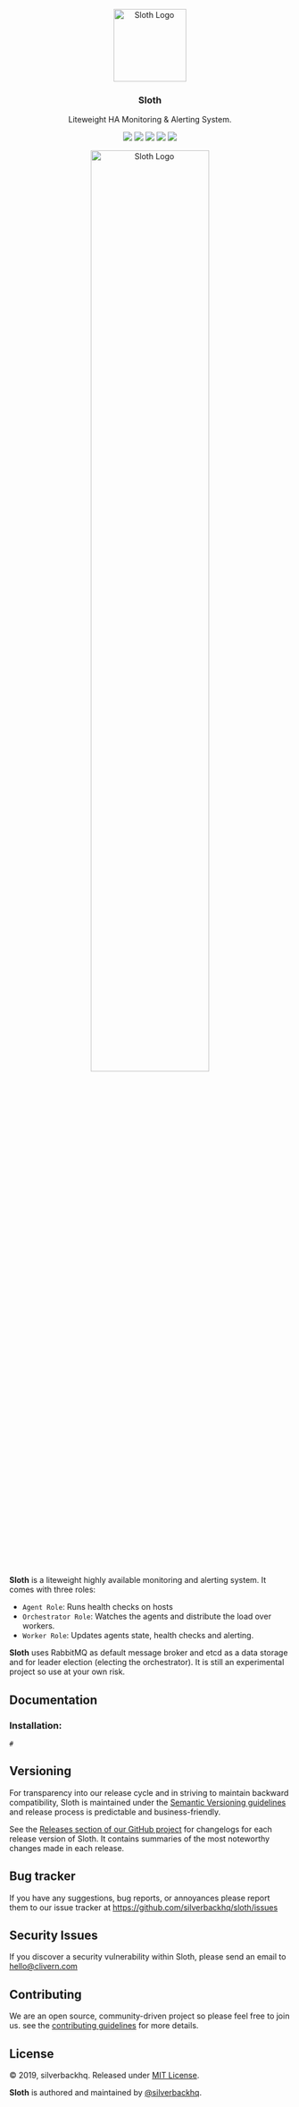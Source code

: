 <p align="center">
    <img alt="Sloth Logo" src="https://raw.githubusercontent.com/silverbackhq/Sloth/master/assets/img/logo.png" width="130" />
    <h3 align="center">Sloth</h3>
    <p align="center">Liteweight HA Monitoring & Alerting System.</p>
    <p align="center">
        <a href="https://godoc.org/github.com/silverbackhq/sloth"><img src="https://godoc.org/github.com/silverbackhq/sloth?status.svg"></a>
        <a href="https://travis-ci.org/silverbackhq/Sloth"><img src="https://travis-ci.org/silverbackhq/Sloth.svg?branch=master"></a>
        <a href="https://github.com/silverbackhq/Sloth/releases"><img src="https://img.shields.io/badge/Version-0.0.1-red.svg"></a>
        <a href="https://goreportcard.com/report/github.com/silverbackhq/Sloth"><img src="https://goreportcard.com/badge/github.com/silverbackhq/Sloth?v=0.0.1"></a>
        <a href="https://github.com/silverbackhq/Sloth/blob/master/LICENSE"><img src="https://img.shields.io/badge/LICENSE-MIT-orange.svg"></a>
    </p>
</p>

<p align="center">
    <img alt="Sloth Logo" src="https://raw.githubusercontent.com/silverbackhq/Sloth/master/assets/img/diagram.png" width="65%" />
</p>


**Sloth** is a liteweight highly available monitoring and alerting system. It comes with three roles:
 * `Agent Role`: Runs health checks on hosts
 * `Orchestrator Role`: Watches the agents and distribute the load over workers.
 * `Worker Role`: Updates agents state, health checks and alerting.

**Sloth** uses RabbitMQ as default message broker and etcd as a data storage and for leader election (electing the orchestrator). It is still an experimental project so use at your own risk.


## Documentation

### Installation:

```golang
#
```


## Versioning

For transparency into our release cycle and in striving to maintain backward compatibility, Sloth is maintained under the [Semantic Versioning guidelines](https://semver.org/) and release process is predictable and business-friendly.

See the [Releases section of our GitHub project](https://github.com/silverbackhq/sloth/releases) for changelogs for each release version of Sloth. It contains summaries of the most noteworthy changes made in each release.


## Bug tracker

If you have any suggestions, bug reports, or annoyances please report them to our issue tracker at https://github.com/silverbackhq/sloth/issues


## Security Issues

If you discover a security vulnerability within Sloth, please send an email to [hello@clivern.com](mailto:hello@clivern.com)


## Contributing

We are an open source, community-driven project so please feel free to join us. see the [contributing guidelines](CONTRIBUTING.md) for more details.


## License

© 2019, silverbackhq. Released under [MIT License](https://opensource.org/licenses/mit-license.php).

**Sloth** is authored and maintained by [@silverbackhq](http://github.com/silverbackhq).
